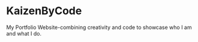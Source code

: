 # KaizenByCode
My Portfolio Website-combining creativity and code to showcase who I am and what I do.
